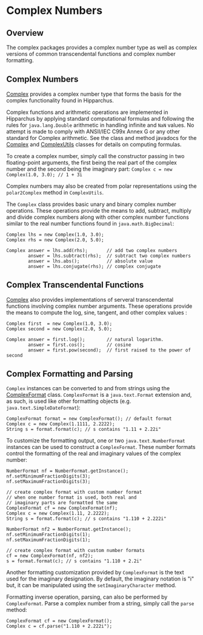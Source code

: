 <!--
 Licensed to the Hipparchus project under one or more
 contributor license agreements.  See the NOTICE file distributed with
 this work for additional information regarding copyright ownership.
 The Hipparchus project licenses this file to You under the Apache License, Version 2.0
 (the "License"); you may not use this file except in compliance with
 the License.  You may obtain a copy of the License at

      https://www.apache.org/licenses/LICENSE-2.0

 Unless required by applicable law or agreed to in writing, software
 distributed under the License is distributed on an "AS IS" BASIS,
 WITHOUT WARRANTIES OR CONDITIONS OF ANY KIND, either express or implied.
 See the License for the specific language governing permissions and
 limitations under the License.
-->
# Complex Numbers
## Overview

The complex packages provides a complex number type as well as complex
versions of common transcendental functions and complex number
formatting.

## Complex Numbers

[Complex](../apidocs/org/hipparchus/complex/Complex.html)
provides a complex number type that forms the basis for
the complex functionality found in Hipparchus.

Complex functions and arithmetic operations are implemented in
Hipparchus by applying standard computational formulas and
following the rules for `java.lang.Double` arithmetic in
handling infinite and `NaN` values.  No attempt is made
to comply with ANSII/IEC C99x Annex G or any other standard for
Complex arithmetic.  See the class and method javadocs for the
[Complex](../apidocs/org/hipparchus/complex/Complex.html)
and
[ComplexUtils](../apidocs/org/hipparchus/complex/ComplexUtils.html)
classes for details on computing formulas.

To create a complex number, simply call the constructor passing in two
floating-point arguments, the first being the real part of the
complex number and the second being the imaginary part:
`Complex c = new Complex(1.0, 3.0); // 1 + 3i`

Complex numbers may also be created from polar representations
using the `polar2Complex` method in `ComplexUtils`.

The `Complex` class provides basic unary and binary
complex number operations.  These operations provide the means to add,
subtract, multiply and divide complex numbers along with other
complex number functions similar to the real number functions found in
`java.math.BigDecimal`:

    Complex lhs = new Complex(1.0, 3.0);
    Complex rhs = new Complex(2.0, 5.0);
    
    Complex answer = lhs.add(rhs);       // add two complex numbers
            answer = lhs.subtract(rhs);  // subtract two complex numbers
            answer = lhs.abs();          // absolute value
            answer = lhs.conjugate(rhs); // complex conjugate


## Complex Transcendental Functions

[Complex](../apidocs/org/hipparchus/complex/Complex.html)
also provides implementations of serveral transcendental
functions involving complex number arguments.
These operations provide the means to compute the log, sine, tangent,
and other complex values :

    Complex first  = new Complex(1.0, 3.0);
    Complex second = new Complex(2.0, 5.0);
    
    Complex answer = first.log();        // natural logarithm.
            answer = first.cos();        // cosine
            answer = first.pow(second);  // first raised to the power of second


## Complex Formatting and Parsing

`Complex` instances can be converted to and from strings using the
[ComplexFormat](../apidocs/org/hipparchus/complex/ComplexFormat.html) class.
`ComplexFormat` is a `java.text.Format` extension and, as such, is used
like other formatting objects (e.g. `java.text.SimpleDateFormat`):

    ComplexFormat format = new ComplexFormat(); // default format
    Complex c = new Complex(1.1111, 2.2222);
    String s = format.format(c); // s contains "1.11 + 2.22i"

To customize the formatting output, one or two
`java.text.NumberFormat` instances can be used to construct
a `ComplexFormat`.  These number formats control the
formatting of the real and imaginary values of the complex number:

    NumberFormat nf = NumberFormat.getInstance();
    nf.setMinimumFractionDigits(3);
    nf.setMaximumFractionDigits(3);
    
    // create complex format with custom number format
    // when one number format is used, both real and
    // imaginary parts are formatted the same
    ComplexFormat cf = new ComplexFormat(nf);
    Complex c = new Complex(1.11, 2.2222);
    String s = format.format(c); // s contains "1.110 + 2.222i"
    
    NumberFormat nf2 = NumberFormat.getInstance();
    nf.setMinimumFractionDigits(1);
    nf.setMaximumFractionDigits(1);
    
    // create complex format with custom number formats
    cf = new ComplexFormat(nf, nf2);
    s = format.format(c); // s contains "1.110 + 2.2i"

Another formatting customization provided by `ComplexFormat` is the text
used for the imaginary designation.  By default, the imaginary notation is "i" but,
it can be manipulated using the `setImaginaryCharacter` method.

Formatting inverse operation, parsing, can also be performed by
`ComplexFormat`.  Parse a complex number from a string,
simply call the `parse` method:

    ComplexFormat cf = new ComplexFormat();
    Complex c = cf.parse("1.110 + 2.222i");

